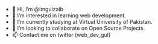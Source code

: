 - 👋 Hi, I’m @imgulzaib
- 👀 I’m interested in learning web development.
- 🌱 I’m currently studying at Virtual University of Pakistan.
- 💞️ I’m looking to collaborate on Open Source Projects.
- 📫 Contact me on twitter (web_dev_gul)

<!---
imgulzaib/imgulzaib is a ✨ special ✨ repository because its `README.md` (this file) appears on your GitHub profile.
You can click the Preview link to take a look at your changes.
--->
